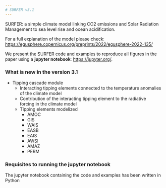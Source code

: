 ```yaml
---
# SURFER v3.1
---
```


SURFER: a simple climate model linking CO2 emissions and Solar Radiation Management to sea level rise and ocean acidification.

For a full explanation of the model please check: https://egusphere.copernicus.org/preprints/2022/egusphere-2022-135/

We present the SURFER code and examples to reproduce all figures in the paper using a **jupyter notebook**: https://jupyter.org/.

### What is new in the version 3.1

- Tipping cascade module 
    - Interacting tipping elements connected to the temperature anomalies of the climate model
    - Contribution of the interacting tipping element to the radiative forcing in the climate model
    - Tipping elements modelized 
        - AMOC
        - GIS
        - WAIS
        - EASB
        - EAIS
        - AWSI
        - AMAZ
        - PERM

### Requisites to running the jupyter notebook

The jupyter notebook containing the code and examples has been written in Python

